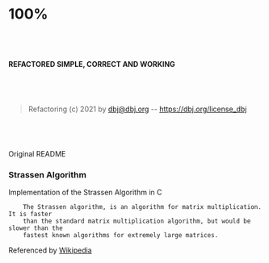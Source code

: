 <h1>100%</h1>
<h2>&nbsp;</h2>

#### REFACTORED SIMPLE, CORRECT AND WORKING

<h2>&nbsp;</h2>

> Refactoring (c) 2021 by dbj@dbj.org -- https://dbj.org/license_dbj 

<h2>&nbsp;</h2>

Original README

### Strassen Algorithm

Implementation of the Strassen Algorithm in C

        The Strassen algorithm, is an algorithm for matrix multiplication. It is faster
        than the standard matrix multiplication algorithm, but would be slower than the
        fastest known algorithms for extremely large matrices.

Referenced by [Wikipedia](https://en.wikipedia.org/wiki/Strassen_algorithm)
